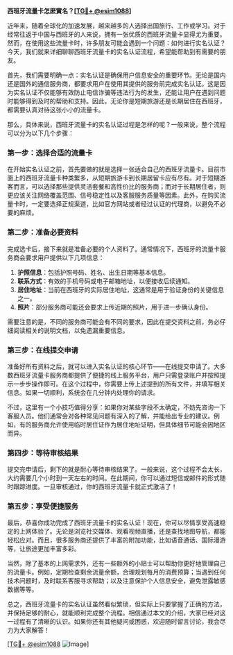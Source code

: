 **西班牙流量卡怎麽實名？[[TG💪+ @esim1088](https://t.me/s/esim1088)]**

近年来，随着全球化的加速发展，越来越多的人选择出国旅行、工作或学习。对于经常往返于中国与西班牙的人来说，拥有一张优质的西班牙流量卡显得尤为重要。然而，在使用这些流量卡时，许多朋友可能会遇到一个问题：如何进行实名认证？今天，我们就来详细聊聊西班牙流量卡的实名认证流程，希望能帮助到有需要的朋友。

首先，我们需要明确一点：实名认证是确保用户信息安全的重要环节。无论是国内还是国外的通信服务商，都要求用户在使用其提供的服务前完成实名认证。这是因为实名认证不仅能够有效防止电信诈骗等违法行为的发生，还能让用户在遇到问题时能够得到及时的帮助和支持。因此，无论你是短期旅游还是长期居住在西班牙，都需要认真对待这张小小的流量卡。

那么，具体来说，西班牙流量卡的实名认证过程是怎样的呢？一般来说，整个流程可以分为以下几个步骤：

### **第一步：选择合适的流量卡**

在开始实名认证之前，首先要做的就是选择一张适合自己的西班牙流量卡。目前市面上的西班牙流量卡种类繁多，从短期旅游卡到长期居留卡应有尽有。对于短期游客而言，可以选择那些提供灵活套餐和高性价比的服务商；而对于长期居住者，则更应该关注网络覆盖范围、信号稳定性以及客服服务质量等因素。此外，在购买流量卡时，一定要选择正规渠道，比如官方网站或者经过认证的代理商，以避免不必要的麻烦。

### **第二步：准备必要资料**

完成选卡后，接下来就是准备必要的个人资料了。通常情况下，西班牙的流量卡服务商会要求用户提供以下几项信息：

1. **护照信息**：包括护照号码、姓名、出生日期等基本信息。
2. **联系方式**：有效的手机号码或电子邮箱地址，以便接收后续通知。
3. **居住地址**：当前在西班牙的实际居住地址，这通常是用于验证身份的关键信息之一。
4. **照片**：部分服务商可能还会要求上传近期的照片，用于进一步确认身份。

需要注意的是，不同的服务商可能会有不同的要求，因此在提交资料之前，务必仔细阅读相关的说明文档，以免遗漏重要信息。

### **第三步：在线提交申请**

准备好所有资料之后，就可以进入实名认证的核心环节——在线提交申请了。大多数西班牙流量卡服务商都提供了便捷的线上服务平台，用户只需登录账户并按照提示一步步操作即可。在这个过程中，你需要上传上述提到的所有文件，并填写相关信息。如果一切顺利，系统会在几分钟内处理你的请求。

不过，这里有一个小技巧值得分享：如果你对某些字段不太确定，不妨先咨询一下客服人员。他们通常会对各种常见问题有深入的了解，并能给出专业的建议。例如，有的服务商允许使用临时居住证作为居住地址证明，但具体细节可能会因地区而异。

### **第四步：等待审核结果**

提交完申请后，剩下的就是耐心等待审核结果了。一般来说，这个过程不会太长，大约需要几个小时到一天左右的时间。在此期间，你可以通过短信或邮件的形式随时跟踪进度。一旦审核通过，你的西班牙流量卡就正式激活了！

### **第五步：享受便捷服务**

最后，恭喜你成功完成了西班牙流量卡的实名认证！现在，你可以尽情享受高速稳定的上网体验了。无论是浏览社交媒体、观看视频直播，还是查找地图导航，都能轻松应对。而且，很多服务商还提供了丰富的附加功能，比如语音通话、国际漫游等，让旅途更加丰富多彩。

当然，除了基本的上网需求外，还有一些额外的小贴士可以帮助你更好地管理自己的流量卡。例如，定期检查剩余流量余额，合理规划每月的消费预算；当遇到任何技术问题时，及时联系客服寻求帮助；以及注意保护个人信息安全，避免泄露敏感数据等等。

总之，西班牙流量卡的实名认证虽然看似繁琐，但实际上只要掌握了正确的方法，并保持足够的耐心，就能顺利完成整个流程。相信通过本文的介绍，大家已经对这一过程有了清晰的认识。如果你还有其他疑问或困惑，欢迎随时留言讨论，我会尽力为大家解答！

[[TG💪+ @esim1088](https://t.me/s/esim1088) ![Image](https://i.postimg.cc/4NQfJmqS/Snipaste-2025-05-13-00-14-12.png)]